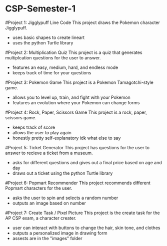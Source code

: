 # CSP-Semester-1

#Project 1: Jigglypuff Line Code
This project draws the Pokemon character Jigglypuff.
- uses basic shapes to create lineart
- uses the python Turtle library

#Project 2: Multiplication Quiz
This project is a quiz that generates multiplcation questions for the user to answer.
- features an easy, medium, hard, and endless mode
- keeps track of time for your questions

#Project 3: Pokemon Game
This project is a Pokemon Tamagotchi-style game.
- allows you to level up, train, and fight with your Pokemon
- features an evolution where your Pokemon can change forms

#Project 4: Rock, Paper, Scissors Game
This project is a rock, paper, scissors game.
- keeps track of score
- allows the user to play again
- honestly pretty self-explanatory idk what else to say

#Project 5: Ticket Generator
This project has questions for the user to answer to recieve a ticket from a museum.
- asks for different questions and gives out a final price based on age and day
- draws out a ticket using the python Turtle library

#Project 6: Popmart Recommender
This project recommends different Popmart characters for the user.
- asks the user to spin and selects a random number
- outputs an image based on number

#Project 7: Create Task / Pixel Picture
This project is the create task for the AP CSP exam, a character creater.
- user can interact with buttons to change the hair, skin tone, and clothes
- outputs a personalized image in drawing form
- assests are in the "images" folder
